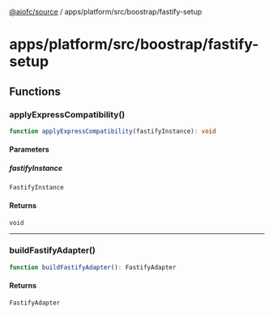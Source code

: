 [@aiofc/source](../../../../../index.md) / apps/platform/src/boostrap/fastify-setup

# apps/platform/src/boostrap/fastify-setup

## Functions

### applyExpressCompatibility()

```ts
function applyExpressCompatibility(fastifyInstance): void
```

#### Parameters

##### fastifyInstance

`FastifyInstance`

#### Returns

`void`

***

### buildFastifyAdapter()

```ts
function buildFastifyAdapter(): FastifyAdapter
```

#### Returns

`FastifyAdapter`
